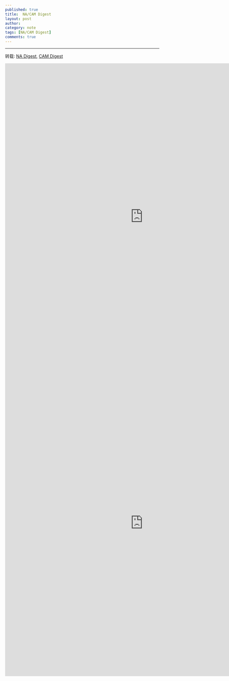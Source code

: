 ```yaml
---
published: true
title:  NA/CAM Digest
layout: post
author:  
category: note 
tags: [NA/CAM Digest]
comments: true 
---
```


---
转载: [NA Digest](http://www.netlib.org/na-digest-html/), [CAM Digest](https://www.polyu.edu.hk/ama/CAM/cam-digest-html/)

<!--more-->

<iframe src="http://www.netlib.org/na-digest-html/" style="width:900px; height:1000px;" frameborder="0"></iframe>


<iframe src="https://www.polyu.edu.hk/ama/CAM/cam-digest-html/" style="width:900px; height:1000px;" frameborder="0"></iframe>


